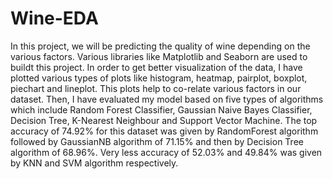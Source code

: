 # Wine-EDA
In this project, we will be predicting the quality of wine depending on the various factors. Various libraries like Matplotlib and Seaborn are used to buildt this project. In order to get better visualization of the data, I have plotted various types of plots like histogram, heatmap, pairplot, boxplot, piechart and lineplot. This plots help to co-relate various factors in our dataset. Then, I have evaluated my model based on five types of algorithms which include Random Forest Classifier, Gaussian Naive Bayes Classifier, Decision Tree, K-Nearest Neighbour and Support Vector Machine. The top accuracy of 74.92% for this dataset was given by RandomForest algorithm followed by GaussianNB algorithm of 71.15% and then by Decision Tree algorithm of 68.96%. Very less accuracy of 52.03% and 49.84% was given by KNN and SVM algorithm respectively.

